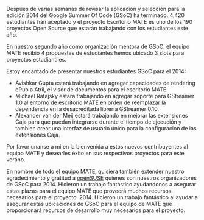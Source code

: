 <!-- 
.. link:
.. description: Proyectos 2014 Escritorio MATE Google Summer Of Code (GSoC)
.. tags: GSoC,openSUSE,News
.. date: 2014/04/28 06:14:31
.. title: Proyectos MATE aceptados para el GSoC 2014
.. slug: 2014-04-28-mate-desktop-gsoc-2014-projects
.. author: Martin Wimpress
-->

Despues de varias semanas de revisar la aplicación y selección para la edición 
2014 del Google Summer Of Code (GSoC) ha terminado. 4,420 estudiantes han aceptado
y el proyecto Escritorio MATE es uno de los 190 proyectos Open Source que estarán
trabajando con los estudiantes este año.

En nuestro segundo año como organización mentora de GSoC, el equipo MATE recibió
4 propuestas de estudiantes hemos ubicado 3 slots para proyectos estudiantiles.

Estoy encantado de presentar nuestros estudiantes GSoC para el 2014:

  * Avishkar Gupta estará trabajando en agregar capacidades de rendering ePub
  a Atril, el visor de documentos para el escritorio MATE.
  * Michael Ratajsky estara trabajando en agregar soporte para GStreamer 1.0 al
  entorno de escritorio MATE en orden de reemplazar la dependencia en la desacreditada
  libreria GStreamer 0.10.
  * Alexander van der Meij estará trabajando en mejorar las extensiones Caja
  para que puedan integrarse durante el tiempo de ejecución y tambien crear
  una interfaz de usuario único para la configuracion de las extensiones Caja.

Por favor unanse a mi en la bienvenida a estos nuevos contribuyentes al equipo MATE
y desearles éxito en sus respectivos proyectos para este veráno.

En nombre de todo el equipo MATE, quisiera también extender nuestro agradecimiento y
gratitud a [openSUSE](https://www.opensuse.org) quienes son nuestros organizadores
de GSoC para 2014. Hicieron un trabajo fantástico ayudandonos a asegurar estas plazas
para el equipo MATE que proveerá muchos recursos necesarios para el proyecto.
2014. Hicieron un trabajo fantástico al ayudar a asegurar estas ubicaciones de GSoC para el 
equipo de MATE que proporcionará recursos de desarrollo muy necesarios para el proyecto.

